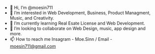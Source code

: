 - 👋 Hi, I’m @moesin711
- 👀 I’m interested in Web Development, Business, Product Managment, Music, and Creativity. 
- 🌱 I’m currently learning Real Esate License and Web Development.
- 💞️ I’m looking to collaborate on Web Design, music, app design and more. 
- 📫 How to reach me Insagram - Moe.Sinn / Email - moesin711@gmail.com

<!---
moesin711/moesin711 is a ✨ special ✨ repository because its `README.md` (this file) appears on your GitHub profile.
You can click the Preview link to take a look at your changes.
--->

